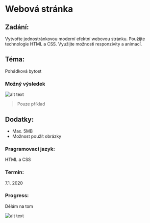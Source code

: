 # Webová stránka

## Zadání:
Vytvořte jednostránkovou moderní efektní webovou stránku. Použijte technologie HTML a CSS. Využijte možnosti responzivity a animací.
## Téma:
Pohádková bytost
### Možný výsledek
![alt text](https://i.imgur.com/a5IHLIm.gif)
> Pouze příklad

## Dodatky:
- Max. 5MB
- Možnost použít obrázky

### Pragramovací jazyk:
HTML a CSS
### Termín:
7.1. 2020
### Progress:
Dělám na tom

![alt text](https://i.pinimg.com/originals/c4/65/31/c46531a86300669018b654157eaeb56e.gif)
